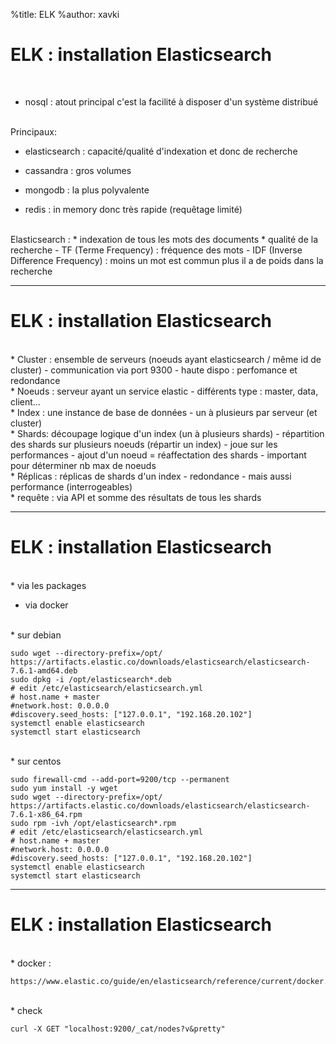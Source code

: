 %title: ELK
%author: xavki


# ELK : installation Elasticsearch


<br>

* nosql : atout principal c'est la facilité à disposer d'un système distribué

<br>
Principaux:

* elasticsearch : capacité/qualité d'indexation et donc de recherche

* cassandra : gros volumes

* mongodb : la plus polyvalente

* redis : in memory donc très rapide (requêtage limité)

<br>
Elasticsearch :
  * indexation de tous les mots des documents
  * qualité de la recherche
    - TF (Terme Frequency) : fréquence des mots
    - IDF (Inverse Difference Frequency) : moins un mot est commun plus il a de poids dans la recherche

----------------------------------------------------------------------------------------

# ELK : installation Elasticsearch


<br>
* Cluster : ensemble de serveurs (noeuds ayant elasticsearch / même id de cluster)
      - communication via port 9300
      - haute dispo : perfomance et redondance

<br>
* Noeuds : serveur ayant un service elastic
      - différents type : master, data, client...

<br>
* Index : une instance de base de données
      - un à plusieurs par serveur (et cluster)

<br>
* Shards: découpage logique d'un index (un à plusieurs shards)
      - répartition des shards sur plusieurs noeuds (répartir un index)
      - joue sur les performances
      - ajout d'un noeud = réaffectation des shards
      - important pour déterminer nb max de noeuds

<br>
* Réplicas : réplicas de shards d'un index
      - redondance
      - mais aussi performance (interrogeables)

<br>
* requête : via API et somme des résultats de tous les shards


------------------------------------------------------------------------------------------


# ELK : installation Elasticsearch


<br>
* via les packages

* via docker

<br>
* sur debian 

```
sudo wget --directory-prefix=/opt/ https://artifacts.elastic.co/downloads/elasticsearch/elasticsearch-7.6.1-amd64.deb
sudo dpkg -i /opt/elasticsearch*.deb
# edit /etc/elasticsearch/elasticsearch.yml
# host.name + master
#network.host: 0.0.0.0
#discovery.seed_hosts: ["127.0.0.1", "192.168.20.102"]
systemctl enable elasticsearch
systemctl start elasticsearch
```

<br>
* sur centos

```
sudo firewall-cmd --add-port=9200/tcp --permanent
sudo yum install -y wget
sudo wget --directory-prefix=/opt/ https://artifacts.elastic.co/downloads/elasticsearch/elasticsearch-7.6.1-x86_64.rpm
sudo rpm -ivh /opt/elasticsearch*.rpm
# edit /etc/elasticsearch/elasticsearch.yml
# host.name + master
#network.host: 0.0.0.0
#discovery.seed_hosts: ["127.0.0.1", "192.168.20.102"]
systemctl enable elasticsearch
systemctl start elasticsearch
```

------------------------------------------------------------------------------------


# ELK : installation Elasticsearch


<br>
* docker :

```
https://www.elastic.co/guide/en/elasticsearch/reference/current/docker.html
```

<br>
* check

```
curl -X GET "localhost:9200/_cat/nodes?v&pretty"
```
